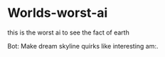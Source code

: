 # Worlds-worst-ai
this  is the worst ai to see the fact of earth

Bot: Make dream skyline quirks like interesting am:.

